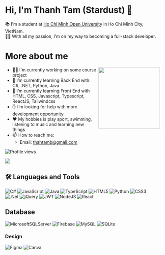 <h1> Hi, I'm Thanh Tam (Stardust) 👋 </h1>

📚 I'm a student at <a href="https://ou.edu.vn/">Ho Chi Minh Open University</a> in Ho Chi Minh City, VietNam.<br>
🏃‍♂️ With all my passion, I'm on my way to becoming a full-stack developer.

<h1> More about me </h1>

<img src="https://media.giphy.com/media/NVQ9qp42uN13oog0nI/giphy.gif" align="right" width="200" />

- 👨‍💻 I'm currently working on some course project
- 🌱 I’m currently learning Back End with C#, .NET, Python, Java
- 🌱 I’m currently learning Front End with  HTML, CSS, Javascript, Typescript, ReactJS, Tailwindcss
- ✋ I’m looking for help with more development opportunity
- ♥ My hobbies is play sport, swimming, listening to music and learning new things
- 📫 How to reach me:
  + Email: thahtamb@gmail.com
    
![Profile views](https://komarev.com/ghpvc/?username=ThahTamB&label=Profile%20views&color=0e75b6&style=flat)

[![](https://visitcount.itsvg.in/api?id=ThahTamB&icon=0&color=0)](https://visitcount.itsvg.in)

<h2>🛠️ Languages and Tools</h1>

![C#](https://img.shields.io/badge/c%23-%23239120.svg?style=for-the-badge&logo=csharp&logoColor=white) ![JavaScript](https://img.shields.io/badge/javascript-%23323330.svg?style=for-the-badge&logo=javascript&logoColor=%23F7DF1E) ![Java](https://img.shields.io/badge/java-%23ED8B00.svg?style=for-the-badge&logo=openjdk&logoColor=white) ![TypeScript](https://img.shields.io/badge/typescript-%23007ACC.svg?style=for-the-badge&logo=typescript&logoColor=white) ![HTML5](https://img.shields.io/badge/html5-%23E34F26.svg?style=for-the-badge&logo=html5&logoColor=white) ![Python](https://img.shields.io/badge/python-3670A0?style=for-the-badge&logo=python&logoColor=ffdd54) ![CSS3](https://img.shields.io/badge/css3-%231572B6.svg?style=for-the-badge&logo=css3&logoColor=white) ![.Net](https://img.shields.io/badge/.NET-5C2D91?style=for-the-badge&logo=.net&logoColor=white) ![jQuery](https://img.shields.io/badge/jquery-%230769AD.svg?style=for-the-badge&logo=jquery&logoColor=white) ![JWT](https://img.shields.io/badge/JWT-black?style=for-the-badge&logo=JSON%20web%20tokens) ![NodeJS](https://img.shields.io/badge/node.js-6DA55F?style=for-the-badge&logo=node.js&logoColor=white) ![React](https://img.shields.io/badge/react-%2320232a.svg?style=for-the-badge&logo=react&logoColor=%2361DAFB) 

<h2> Database </h2>

 ![MicrosoftSQLServer](https://img.shields.io/badge/Microsoft%20SQL%20Server-CC2927?style=for-the-badge&logo=microsoft%20sql%20server&logoColor=white) ![Firebase](https://img.shields.io/badge/firebase-a08021?style=for-the-badge&logo=firebase&logoColor=ffcd34) ![MySQL](https://img.shields.io/badge/mysql-4479A1.svg?style=for-the-badge&logo=mysql&logoColor=white) ![SQLite](https://img.shields.io/badge/sqlite-%2307405e.svg?style=for-the-badge&logo=sqlite&logoColor=white)

 <h3> Design</h3>

 ![Figma](https://img.shields.io/badge/figma-%23F24E1E.svg?style=for-the-badge&logo=figma&logoColor=white) ![Canva](https://img.shields.io/badge/Canva-%2300C4CC.svg?style=for-the-badge&logo=Canva&logoColor=white)




